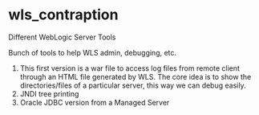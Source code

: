 # wls_contraption
Different WebLogic Server Tools

Bunch of tools to help WLS admin, debugging, etc.

1. This first version is a war file to access log files from remote client through an HTML file generated by WLS.
   The core idea is to show the directories/files of a particular server, this way we can debug easily. 
2. JNDI tree printing
3. Oracle JDBC version from a Managed Server

